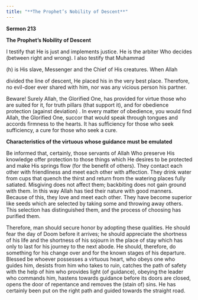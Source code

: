 ```yaml
---
title: "**The Prophet’s Nobility of Descent**" 
---
```

**Sermon 213**

**The Prophet’s Nobility of Descent**

I testify that He is just and implements justice\. He is the arbiter Who decides \(between right and wrong\)\. I also testify that Muhammad

<a id="page702"></a>\(h\) is His slave, Messenger and the Chief of His creatures\. When Allah

divided the line of descent, He placed his in the very best place\. Therefore, no evil\-doer ever shared with him, nor was any vicious person his partner\.

Beware\! Surely Allah, the Glorified One, has provided for virtue those who are suited for it, for truth pillars \(that support it\), and for obedience protection \(against deviation\) \. In every matter of obedience, you would find Allah, the Glorified One, succor that would speak through tongues and accords firmness to the hearts\. It has sufficiency for those who seek sufficiency, a cure for those who seek a cure\.

**Characteristics of the virtuous whose guidance must be emulated**

Be informed that, certainly, those servants of Allah Who preserve His knowledge offer protection to those things which He desires to be protected and make His springs flow \(for the benefit of others\)\. They contact each other with friendliness and meet each other with affection\. They drink water from cups that quench the thirst and return from the watering places fully satiated\. Misgiving does not affect them; backbiting does not gain ground with them\. In this way Allah has tied their nature with good manners\. Because of this, they love and meet each other\. They have become superior like seeds which are selected by taking some and throwing away others\. This selection has distinguished them, and the process of choosing has purified them\.

Therefore, man should secure honor by adopting these qualities\. He should fear the day of Doom before it arrives; he should appreciate the shortness of his life and the shortness of his sojourn in the place of stay which has only to last for his journey to the next abode\. He should, therefore, do something for his change over and for the known stages of his departure\. Blessed be whoever possesses a virtuous heart, who obeys one who guides him, desists from him who takes to ruin, catches the path of safety with the help of him who provides light \(of guidance\), obeying the leader who commands him, hastens towards guidance before its doors are closed, opens the door of repentance and removes the \(stain of\) sins\. He has certainly been put on the right path and guided towards the straight road\.

<a id="page703"></a>

